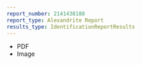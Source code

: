 ```yaml
---
report_number: 2141438188
report_type: Alexandrite Report
results_type: IdentificationReportResults
---
```


* PDF
* Image